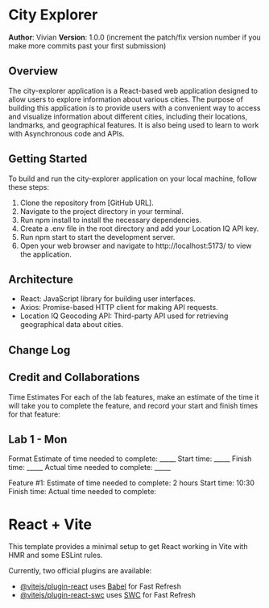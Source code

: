 # City Explorer

**Author**: Vivian
**Version**: 1.0.0 (increment the patch/fix version number if you make more commits past your first submission)

## Overview
The city-explorer application is a React-based web application designed to allow users to explore information about various cities. The purpose of building this application is to provide users with a convenient way to access and visualize information about different cities, including their locations, landmarks, and geographical features. It is also being used to learn to work with Asynchronous code and APIs.

## Getting Started
To build and run the city-explorer application on your local machine, follow these steps:

1. Clone the repository from [GitHub URL].
2. Navigate to the project directory in your terminal.
3. Run npm install to install the necessary dependencies.
4. Create a .env file in the root directory and add your Location IQ API key.
5. Run npm start to start the development server.
6. Open your web browser and navigate to http://localhost:5173/ to view the application.

## Architecture
- React: JavaScript library for building user interfaces.
- Axios: Promise-based HTTP client for making API requests.
- Location IQ Geocoding API: Third-party API used for retrieving geographical data about cities.

## Change Log
<!-- Use this area to document the iterative changes made to your application as each feature is successfully implemented. Use time stamps. Here's an example:

01-01-2001 4:59pm - Application now has a fully-functional express server, with a GET route for the location resource. -->

## Credit and Collaborations
<!-- Give credit (and a link) to other people or resources that helped you build this application. -->

Time Estimates
For each of the lab features, make an estimate of the time it will take you to complete the feature, and record your start and finish times for that feature:

## Lab 1 - Mon
Format Estimate of time needed to complete: _____ 
Start time: _____ 
Finish time: _____ 
Actual time needed to complete: _____

Feature #1:
Estimate of time needed to complete: 2 hours 
Start time: 10:30 
Finish time: 
Actual time needed to complete: 

# React + Vite

This template provides a minimal setup to get React working in Vite with HMR and some ESLint rules.

Currently, two official plugins are available:

- [@vitejs/plugin-react](https://github.com/vitejs/vite-plugin-react/blob/main/packages/plugin-react/README.md) uses [Babel](https://babeljs.io/) for Fast Refresh
- [@vitejs/plugin-react-swc](https://github.com/vitejs/vite-plugin-react-swc) uses [SWC](https://swc.rs/) for Fast Refresh
